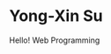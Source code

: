 <!DOCTYPE html>
<html>
<head>

</head>
<body>

<h1>Yong-Xin Su</h1>
<p>Hello! Web Programming</p>

</body>
</html>
